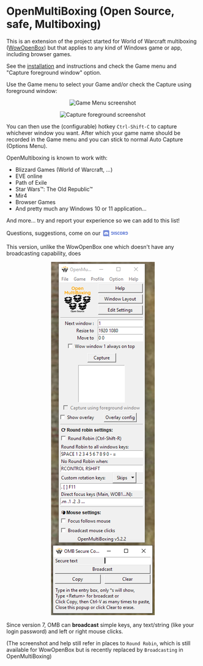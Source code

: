 # OpenMultiBoxing (Open Source, safe, Multiboxing)

This is an extension of the project started for World of Warcraft multiboxing ([WowOpenBox](https://WowOpenBox.org/)) but that applies to any kind of Windows game or app, including browser games.

See the [installation](https://github.com/OpenMultiBoxing/OpenMultiBoxing#installation) and instructions and check the Game menu and "Capture foreground window" option.

Use the Game menu to select your Game and/or check the Capture using foreground window:

<p align="center">
<img src="https://wowopenbox.org/sshot_game_menu.PNG" alt="Game Menu screenshot">
</p>

<p align="center">
<img src="https://wowopenbox.org/sshot_capturefg.png" alt="Capture foreground screenshot">
</p>

You can then use the (configurable) hotkey `Ctrl-Shift-C` to capture whichever window you want.
After which your game name should be recorded in the Game menu and you can stick to normal Auto Capture (Options Menu).

OpenMultiboxing is known to work with:

- Blizzard Games (World of Warcraft, ...)
- EVE online
- Path of Exile
- Star Wars&trade;: The Old Republic&trade;
- Mir4
- Browser Games
- And pretty much any Windows 10 or 11 application...

And more... try and report your experience so we can add to this list!

Questions, suggestions, come on our <a href="https://discord.gg/SMGvEeb"><img src="discord.svg" alt="discord" align="center" height="24pt"></a>

This version, unlike the WowOpenBox one which doesn't have any broadcasting capability, does

<p align="center">
<img src="sshot5_2.png" alt="OMB 5.2 screenshot">
</p>

Since version 7, OMB can **broadcast** simple keys, any text/string (like your login password) and left or right mouse clicks.

(The screenshot and help still refer in places to `Round Robin`, which is still available for WowOpenBox but is recently replaced by `Broadcasting` in OpenMultiBoxing)

